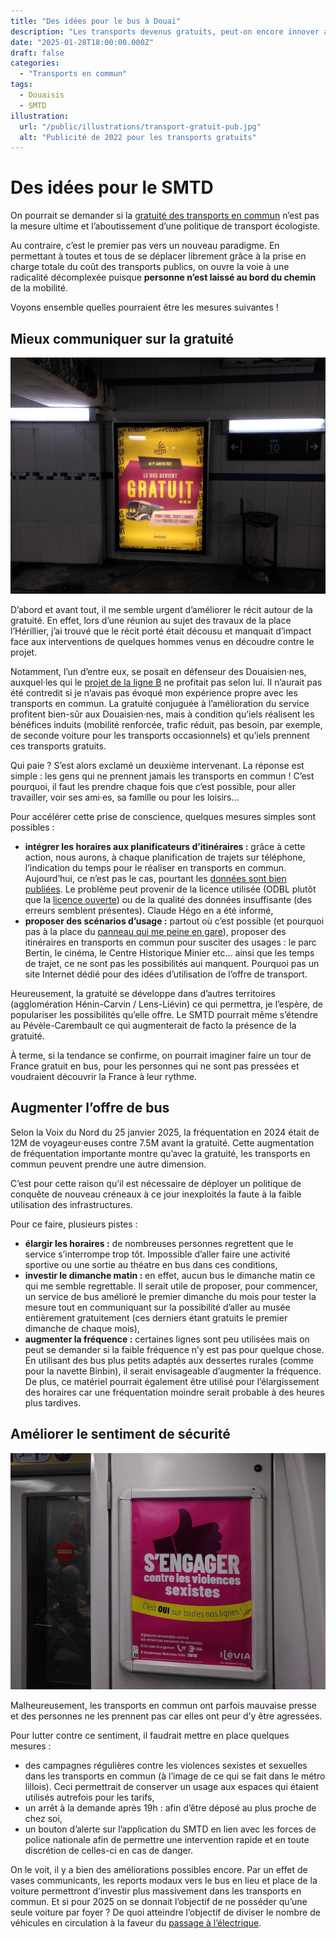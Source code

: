 ```yaml
---
title: "Des idées pour le bus à Douai"
description: "Les transports devenus gratuits, peut-on encore innover au Syndicat Mixte des Transports du Douaisis ?"
date: "2025-01-28T18:00:00.000Z"
draft: false
categories:
  - "Transports en commun"
tags:
  - Douaisis
  - SMTD
illustration:
  url: "/public/illustrations/transport-gratuit-pub.jpg"
  alt: "Publicité de 2022 pour les transports gratuits"
---
```


# Des idées pour le SMTD

On pourrait se demander si la [gratuité des transports en commun](./gratuite-des-transports-bilan-et-projections "Lire mon article sur la gratuité et ses bénéfices") n’est pas la mesure ultime et l’aboutissement d’une politique de transport écologiste.

Au contraire, c’est le premier pas vers un nouveau paradigme. En permettant à toutes et tous de se déplacer librement grâce à la prise en charge totale du coût des transports publics, on ouvre la voie à une radicalité décomplexée puisque **personne n’est laissé au bord du chemin** de la mobilité.

Voyons ensemble quelles pourraient être les mesures suivantes !

## Mieux communiquer sur la gratuité

![Publicité de 2022 pour les transports gratuits](/public/illustrations/transport-gratuit-pub.jpg "🖼➡️")

D’abord et avant tout, il me semble urgent d’améliorer le récit autour de la gratuité. En effet, lors d’une réunion au sujet des travaux de la place l’Hérillier, j’ai trouvé que le récit porté était décousu et manquait d’impact face aux interventions de quelques hommes venus en découdre contre le projet.

Notamment, l’un d’entre eux, se posait en défenseur des Douaisien·nes, auxquel·les qui le [projet de la ligne B](./ligne-b-du-bhns-et-le-velo) ne profitait pas selon lui. Il n’aurait pas été contredit si je n’avais pas évoqué mon expérience propre avec les transports en commun. La gratuité conjuguée à l’amélioration du service profitent bien-sûr aux Douaisien·nes, mais à condition qu’iels réalisent les bénéfices induits (mobilité renforcée, trafic réduit, pas besoin, par exemple, de seconde voiture pour les transports occasionnels) et qu’iels prennent ces transports gratuits.

Qui paie ? S’est alors exclamé un deuxième intervenant. La réponse est simple : les gens qui ne prennent jamais les transports en commun ! C’est pourquoi, il faut les prendre chaque fois que c’est possible, pour aller travailler, voir ses ami·es, sa famille ou pour les loisirs…

Pour accélérer cette prise de conscience, quelques mesures simples sont possibles :

- **intégrer les horaires aux planificateurs d’itinéraires :** grâce à cette action, nous aurons, à chaque planification de trajets sur téléphone, l’indication du temps pour le réaliser en transports en commun. Aujourd’hui, ce n’est pas le cas, pourtant les [données sont bien publiées](https://transport.data.gouv.fr/datasets/eveole-douai-reseau-bus-du-syndicat-mixte-des-transports-du-douaisis-smtd). Le problème peut provenir de la licence utilisée (ODBL plutôt que la [licence ouverte](https://www.etalab.gouv.fr/licence-ouverte-open-licence/)) ou de la qualité des données insuffisante (des erreurs semblent présentes). Claude Hégo en a été informé,
- **proposer des scénarios d’usage :** partout où c’est possible (et pourquoi pas à la place du [panneau qui me peine en gare](./mes-idees-pour-douai#remplacer-le-panneau-douai-doit-garder-ses-tgv-par-un-message-positif)), proposer des itinéraires en transports en commun pour susciter des usages : le parc Bertin, le cinéma, le Centre Historique Minier etc… ainsi que les temps de trajet, ce ne sont pas les possibilités aui manquent. Pourquoi pas un site Internet dédié pour des idées d’utilisation de l’offre de transport.

Heureusement, la gratuité se développe dans d’autres territoires (agglomération Hénin-Carvin / Lens-Liévin) ce qui permettra, je l’espère, de populariser les possibilités qu’elle offre. Le SMTD pourrait même s’étendre au Pévèle-Carembault ce qui augmenterait de facto la présence de la gratuité.

À terme, si la tendance se confirme, on pourrait imaginer faire un tour de France gratuit en bus, pour les personnes qui ne sont pas pressées et voudraient découvrir la France à leur rythme.

## Augmenter l’offre de bus

Selon la Voix du Nord du 25 janvier 2025, la fréquentation en 2024 était de 12M de voyageur·euses contre 7.5M avant la gratuité. Cette augmentation de fréquentation importante montre qu’avec la gratuité, les transports en commun peuvent prendre une autre dimension.

C’est pour cette raison qu’il est nécessaire de déployer un politique de conquête de nouveau créneaux à ce jour inexploités la faute à la faible utilisation des infrastructures.

Pour ce faire, plusieurs pistes :

- **élargir les horaires :** de nombreuses personnes regrettent que le service s’interrompe trop tôt. Impossible d’aller faire une activité sportive ou une sortie au théatre en bus dans ces conditions,
- **investir le dimanche matin :** en effet, aucun bus le dimanche matin ce qui me semble regrettable. Il serait utile de proposer, pour commencer, un service de bus amélioré le premier dimanche du mois pour tester la mesure tout en communiquant sur la possibilité d’aller au musée entièrement gratuitement (ces derniers étant gratuits le premier dimanche de chaque mois),
- **augmenter la fréquence :** certaines lignes sont peu utilisées mais on peut se demander si la faible fréquence n’y est pas pour quelque chose. En utilisant des bus plus petits adaptés aux dessertes rurales (comme pour la navette Binbin), il serait envisageable d’augmenter la fréquence. De plus, ce matériel pourrait également être utilisé pour l’élargissement des horaires car une fréquentation moindre serait probable à des heures plus tardives.

## Améliorer le sentiment de sécurité

![Campagne contre les violences sexistes et sexuelles dans le métro de Lille](/public/illustrations/campagne-vss-metro.jpg)

Malheureusement, les transports en commun ont parfois mauvaise presse et des personnes ne les prennent pas car elles ont peur d’y être agressées.

Pour lutter contre ce sentiment, il faudrait mettre en place quelques mesures :

- des campagnes régulières contre les violences sexistes et sexuelles dans les transports en commun (à l’image de ce qui se fait dans le métro lillois). Ceci permettrait de conserver un usage aux espaces qui étaient utilisés autrefois pour les tarifs,
- un arrêt à la demande après 19h : afin d’être déposé au plus proche de chez soi,
- un bouton d’alerte sur l’application du SMTD en lien avec les forces de police nationale afin de permettre une intervention rapide et en toute discrétion de celles-ci en cas de danger.

On le voit, il y a bien des améliorations possibles encore. Par un effet de vases communicants, les reports modaux vers le bus en lieu et place de la voiture permettront d’investir plus massivement dans les transports en commun. Et si pour 2025 on se donnait l’objectif de ne posséder qu’une seule voiture par foyer ? De quoi atteindre l’objectif de diviser le nombre de véhicules en circulation à la faveur du [passage à l’électrique](./quel-avenir-pour-l-automobile).
